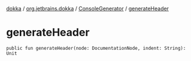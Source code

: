 [dokka](../../index.md) / [org.jetbrains.dokka](../index.md) / [ConsoleGenerator](index.md) / [generateHeader](generateHeader.md)

# generateHeader

```
public fun generateHeader(node: DocumentationNode, indent: String): Unit
```
